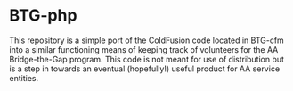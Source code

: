 # BTG-php
This repository is a simple port of the ColdFusion code located in BTG-cfm into a 
similar functioning means of keeping track of volunteers for the AA Bridge-the-Gap 
program. This code is not meant for use of distribution but is a step in towards
an eventual (hopefully!) useful product for AA service entities.
